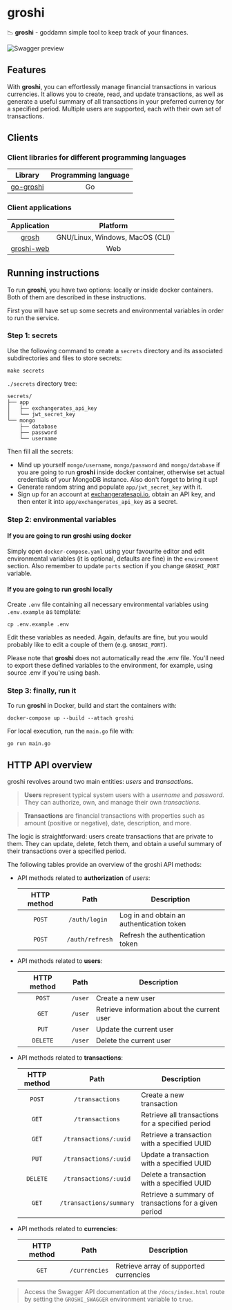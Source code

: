 # groshi
📉 **groshi** - goddamn simple tool to keep track of your finances.

![Swagger preview](https://imgur.com/zyn4BKd.jpg)

## Features
With **groshi**, you can effortlessly manage financial transactions in various currencies. 
It allows you to create, read, and update transactions,
as well as generate a useful summary of all transactions in your preferred currency for a specified period. 
Multiple users are supported, each with their own set of transactions.

## Clients
### Client libraries for different programming languages
|                       **Library**                        | **Programming language** |
|:--------------------------------------------------------:|:------------------------:|
| [go-groshi](https://github.com/groshi-project/go-groshi) |            Go            |

### Client applications

|                      **Application**                       |          **Platform**           |
|:----------------------------------------------------------:|:-------------------------------:|
|      [grosh](https://github.com/groshi-project/grosh)      | GNU/Linux, Windows, MacOS (CLI) |
| [groshi-web](https://github.com/groshi-project/groshi-web) |               Web               |

## Running instructions
To run **groshi**, you have two options: locally or inside docker containers.
Both of them are described in these instructions.

First you will have set up some secrets and environmental variables in order to run the service.

### Step 1: secrets
Use the following command to create a `secrets` directory and its associated subdirectories and files to store secrets:

```shell
make secrets
```

`./secrets` directory tree:
```
secrets/
├── app
│   ├── exchangerates_api_key
│   └── jwt_secret_key
└── mongo
    ├── database
    ├── password
    └── username
```

Then fill all the secrets:
* Mind up yourself `mongo/username`, `mongo/password` and `mongo/database`
  if you are going to run **groshi** inside docker container, otherwise set actual credentials of your MongoDB instance.
  Also don't forget to bring it up!
* Generate random string and populate `app/jwt_secret_key` with it.
* Sign up for an account at [exchangeratesapi.io](https://exchangeratesapi.io), obtain an API key, and then enter it into `app/exchangerates_api_key` as a secret.

### Step 2: environmental variables
#### If you are going to run groshi using docker
Simply open `docker-compose.yaml` using your favourite editor and
edit environmental variables (it is optional, defaults are fine) in the `environment` section.
Also remember to update `ports` section if you change `GROSHI_PORT` variable.

#### If you are going to run groshi locally
Create `.env` file containing all necessary environmental variables using `.env.example` as template:
```shell
cp .env.example .env
```

Edit these variables as needed. Again, defaults are fine, but you would probably like
to edit a couple of them (e.g. `GROSHI_PORT`).

Please note that **groshi** does not automatically read the .env file. 
You'll need to export these defined variables to the environment, 
for example, using source .env if you're using bash.

### Step 3: finally, run it
To run **groshi** in Docker, build and start the containers with:
```shell
docker-compose up --build --attach groshi
```

For local execution, run the `main.go` file with:
```shell
go run main.go
```

## HTTP API overview
groshi revolves around two main entities: _users_ and _transactions_.

> **Users** represent typical system users with a _username_ and _password_. 
> They can authorize, own, and manage their own _transactions_.

> **Transactions** are financial transactions with properties such as amount (positive or negative),
> date, description, and more.

The logic is straightforward: users create transactions that are private to them. 
They can update, delete, fetch them, and obtain a useful summary of their transactions over a specified period.

The following tables provide an overview of the groshi API methods:

- API methods related to **authorization** of _users_:

    |        **HTTP method**         |        **Path**        | **Description**                                   |
    |:------------------------------:|:----------------------:|---------------------------------------------------|
    |             `POST`             |     `/auth/login `     | Log in and obtain an authentication token         |
    |             `POST`             |    `/auth/refresh`     | Refresh the authentication token                  |


- API methods related to **users**:
    
    | **HTTP method** | **Path** | **Description**                             |
    |:---------------:|:--------:|---------------------------------------------|
    |     `POST`      | `/user`  | Create a new user                           |
    |      `GET`      | `/user`  | Retrieve information about the current user |
    |      `PUT`      | `/user`  | Update the current user                     |
    |    `DELETE`     | `/user`  | Delete the current user                     |

- API methods related to **transactions**:
    
    | **HTTP method** |        **Path**         | **Description**                                       |
    |:---------------:|:-----------------------:|-------------------------------------------------------|
    |     `POST`      |     `/transactions`     | Create a new transaction                              |
    |      `GET`      |     `/transactions`     | Retrieve all transactions for a specified period      |
    |      `GET`      |  `/transactions/:uuid`  | Retrieve a transaction with a specified UUID          |
    |      `PUT`      |  `/transactions/:uuid`  | Update a transaction with a specified UUID            |
    |    `DELETE`     |  `/transactions/:uuid`  | Delete a transaction with a specified UUID            |
    |      `GET`      | `/transactions/summary` | Retrieve a summary of transactions for a given period |


- API methods related to **currencies**:

  | **HTTP method** |   **Path**    | **Description**                        |
  |:---------------:|:-------------:|----------------------------------------|
  |      `GET`      | `/currencies` | Retrieve array of supported currencies |


> Access the Swagger API documentation at the `/docs/index.html` route
> by setting the `GROSHI_SWAGGER` environment variable to `true`.
